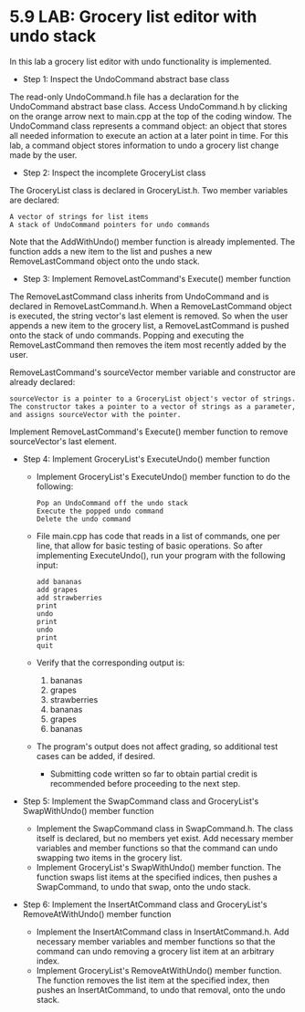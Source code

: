 # 5.9 LAB: Grocery list editor with undo stack

In this lab a grocery list editor with undo functionality is implemented.

- Step 1: Inspect the UndoCommand abstract base class

The read-only UndoCommand.h file has a declaration for the UndoCommand abstract base class. Access UndoCommand.h by clicking on the orange arrow next to main.cpp at the top of the coding window. The UndoCommand class represents a command object: an object that stores all needed information to execute an action at a later point in time. For this lab, a command object stores information to undo a grocery list change made by the user.

- Step 2: Inspect the incomplete GroceryList class

The GroceryList class is declared in GroceryList.h. Two member variables are declared:

    A vector of strings for list items
    A stack of UndoCommand pointers for undo commands

Note that the AddWithUndo() member function is already implemented. The function adds a new item to the list and pushes a new RemoveLastCommand object onto the undo stack.

- Step 3: Implement RemoveLastCommand's Execute() member function

The RemoveLastCommand class inherits from UndoCommand and is declared in RemoveLastCommand.h. When a RemoveLastCommand object is executed, the string vector's last element is removed. So when the user appends a new item to the grocery list, a RemoveLastCommand is pushed onto the stack of undo commands. Popping and executing the RemoveLastCommand then removes the item most recently added by the user.

RemoveLastCommand's sourceVector member variable and constructor are already declared:

    sourceVector is a pointer to a GroceryList object's vector of strings.
    The constructor takes a pointer to a vector of strings as a parameter, and assigns sourceVector with the pointer.

Implement RemoveLastCommand's Execute() member function to remove sourceVector's last element.

- Step 4: Implement GroceryList's ExecuteUndo() member function

  - Implement GroceryList's ExecuteUndo() member function to do the following:

        Pop an UndoCommand off the undo stack
        Execute the popped undo command
        Delete the undo command

  - File main.cpp has code that reads in a list of commands, one per line, that allow for basic testing of basic operations. So after implementing ExecuteUndo(), run your program with the following input:

        add bananas
        add grapes
        add strawberries
        print
        undo
        print
        undo
        print
        quit

  - Verify that the corresponding output is:

    1. bananas
    2. grapes
    3. strawberries
    4. bananas
    5. grapes
    6. bananas

  - The program's output does not affect grading, so additional test cases can be added, if desired.
    - Submitting code written so far to obtain partial credit is recommended before proceeding to the next step.

- Step 5: Implement the SwapCommand class and GroceryList's SwapWithUndo() member function
  - Implement the SwapCommand class in SwapCommand.h. The class itself is declared, but no members yet exist. Add necessary member variables and member functions so that the command can undo swapping two items in the grocery list.
  - Implement GroceryList's SwapWithUndo() member function. The function swaps list items at the specified indices, then pushes a SwapCommand, to undo that swap, onto the undo stack.

- Step 6: Implement the InsertAtCommand class and GroceryList's RemoveAtWithUndo() member function
  - Implement the InsertAtCommand class in InsertAtCommand.h. Add necessary member variables and member functions so that the command can undo removing a grocery list item at an arbitrary index.
  - Implement GroceryList's RemoveAtWithUndo() member function. The function removes the list item at the specified index, then pushes an InsertAtCommand, to undo that removal, onto the undo stack.
